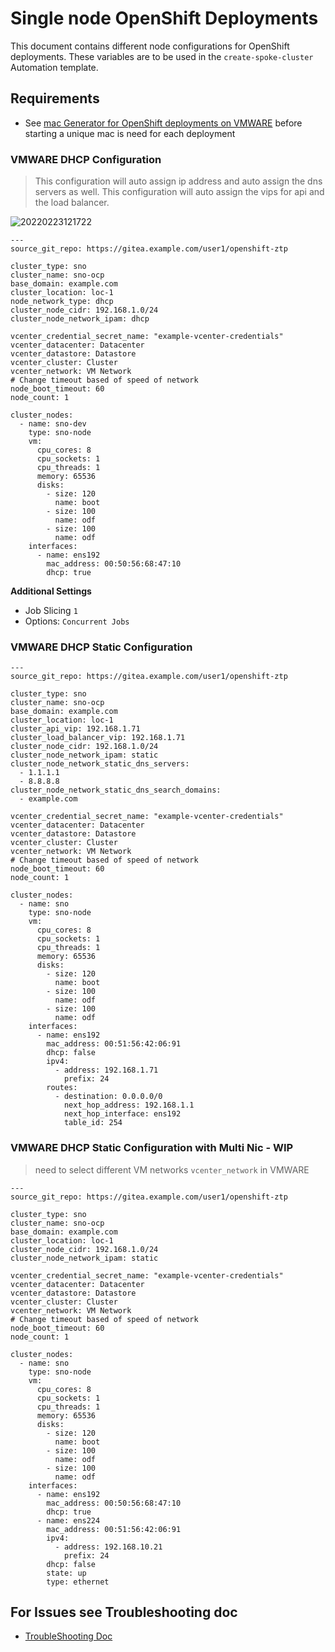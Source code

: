 # Single node OpenShift Deployments
This document contains different node configurations for OpenShift deployments. These variables are to be used in the `create-spoke-cluster` Automation template.

## Requirements
* See [mac Generator for OpenShift deployments on VMWARE](https://gist.github.com/tosin2013/eb9e67ab88da09b9597f1b7760f199c9) before starting a unique mac is need for each deployment

### VMWARE DHCP Configuration 
> This configuration will auto assign ip address and auto assign the dns servers as well. This configuration will auto assign the vips for api and the load balancer. 

![20220223121722](https://i.imgur.com/XLSFgmY.png)
```
---
source_git_repo: https://gitea.example.com/user1/openshift-ztp

cluster_type: sno
cluster_name: sno-ocp
base_domain: example.com
cluster_location: loc-1
node_network_type: dhcp
cluster_node_cidr: 192.168.1.0/24
cluster_node_network_ipam: dhcp

vcenter_credential_secret_name: "example-vcenter-credentials"
vcenter_datacenter: Datacenter
vcenter_datastore: Datastore
vcenter_cluster: Cluster
vcenter_network: VM Network
# Change timeout based of speed of network
node_boot_timeout: 60
node_count: 1

cluster_nodes:
  - name: sno-dev
    type: sno-node
    vm:
      cpu_cores: 8
      cpu_sockets: 1
      cpu_threads: 1
      memory: 65536
      disks:
        - size: 120
          name: boot
        - size: 100
          name: odf
        - size: 100
          name: odf
    interfaces:
      - name: ens192
        mac_address: 00:50:56:68:47:10
        dhcp: true
```
**Additional Settings**
* Job Slicing `1`  
* Options: `Concurrent Jobs`  

### VMWARE DHCP Static Configuration 
```
---
source_git_repo: https://gitea.example.com/user1/openshift-ztp

cluster_type: sno
cluster_name: sno-ocp
base_domain: example.com
cluster_location: loc-1
cluster_api_vip: 192.168.1.71
cluster_load_balancer_vip: 192.168.1.71
cluster_node_cidr: 192.168.1.0/24
cluster_node_network_ipam: static
cluster_node_network_static_dns_servers:
  - 1.1.1.1
  - 8.8.8.8
cluster_node_network_static_dns_search_domains:
  - example.com

vcenter_credential_secret_name: "example-vcenter-credentials"
vcenter_datacenter: Datacenter
vcenter_datastore: Datastore
vcenter_cluster: Cluster
vcenter_network: VM Network
# Change timeout based of speed of network
node_boot_timeout: 60
node_count: 1

cluster_nodes:
  - name: sno
    type: sno-node
    vm:
      cpu_cores: 8
      cpu_sockets: 1
      cpu_threads: 1
      memory: 65536
      disks:
        - size: 120
          name: boot
        - size: 100
          name: odf
        - size: 100
          name: odf
    interfaces:
      - name: ens192
        mac_address: 00:51:56:42:06:91
        dhcp: false
        ipv4:
          - address: 192.168.1.71
            prefix: 24
        routes:
          - destination: 0.0.0.0/0
            next_hop_address: 192.168.1.1
            next_hop_interface: ens192
            table_id: 254
```

### VMWARE DHCP Static Configuration with Multi Nic - WIP
> need to select different VM networks `vcenter_network` in VMWARE
```
---
source_git_repo: https://gitea.example.com/user1/openshift-ztp

cluster_type: sno
cluster_name: sno-ocp
base_domain: example.com
cluster_location: loc-1
cluster_node_cidr: 192.168.1.0/24
cluster_node_network_ipam: static

vcenter_credential_secret_name: "example-vcenter-credentials"
vcenter_datacenter: Datacenter
vcenter_datastore: Datastore
vcenter_cluster: Cluster
vcenter_network: VM Network
# Change timeout based of speed of network
node_boot_timeout: 60
node_count: 1

cluster_nodes:
  - name: sno
    type: sno-node
    vm:
      cpu_cores: 8
      cpu_sockets: 1
      cpu_threads: 1
      memory: 65536
      disks:
        - size: 120
          name: boot
        - size: 100
          name: odf
        - size: 100
          name: odf
    interfaces:
      - name: ens192
        mac_address: 00:50:56:68:47:10
        dhcp: true
      - name: ens224
        mac_address: 00:51:56:42:06:91
        ipv4:
          - address: 192.168.10.21
            prefix: 24
        dhcp: false
        state: up
        type: ethernet
```

## For Issues see Troubleshooting doc
* [TroubleShooting Doc](troubleshooting.md)
